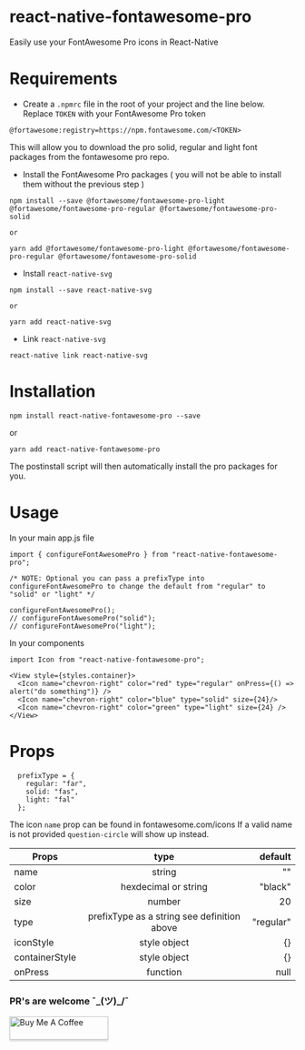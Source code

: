 # react-native-fontawesome-pro
Easily use your FontAwesome Pro icons in React-Native

# Requirements

* Create a `.npmrc` file in the root of your project and the line below.
Replace `TOKEN` with your FontAwesome Pro token

```
@fortawesome:registry=https://npm.fontawesome.com/<TOKEN>
```
This will allow you to download the pro solid, regular and light font packages from the fontawesome pro repo.

* Install the FontAwesome Pro packages ( you will not be able to install them without the previous step )

```
npm install --save @fortawesome/fontawesome-pro-light @fortawesome/fontawesome-pro-regular @fortawesome/fontawesome-pro-solid

or

yarn add @fortawesome/fontawesome-pro-light @fortawesome/fontawesome-pro-regular @fortawesome/fontawesome-pro-solid

```


* Install `react-native-svg`

```
npm install --save react-native-svg

or

yarn add react-native-svg
```

* Link `react-native-svg`

```
react-native link react-native-svg
```

# Installation

`npm install react-native-fontawesome-pro --save`

or

`yarn add react-native-fontawesome-pro`

The postinstall script will then automatically install the pro packages for you.

# Usage

In your main app.js file
```
import { configureFontAwesomePro } from "react-native-fontawesome-pro";

/* NOTE: Optional you can pass a prefixType into configureFontAwesomePro to change the default from "regular" to "solid" or "light" */

configureFontAwesomePro();
// configureFontAwesomePro("solid");
// configureFontAwesomePro("light");
```

In your components
```
import Icon from "react-native-fontawesome-pro";

<View style={styles.container}>
  <Icon name="chevron-right" color="red" type="regular" onPress={() => alert("do something")} />
  <Icon name="chevron-right" color="blue" type="solid" size={24}/>
  <Icon name="chevron-right" color="green" type="light" size={24} />
</View>
```

# Props
```
  prefixType = {
    regular: "far",
    solid: "fas",
    light: "fal"
  };
```
The icon `name` prop can be found in fontawesome.com/icons
If a valid name is not provided `question-circle` will show up instead.

| Props         | type          | default  |
| ------------- |:-------------:| --------:|
| name          | string        | ""                      |
| color      | hexdecimal or string | "black"             |
| size      | number      |   20                        |
| type | prefixType as a string see definition above      |    "regular" |
| iconStyle | style object      |    {} |
| containerStyle | style object      |    {} |
| onPress | function      |    null |




###  PR's are welcome ¯\_(ツ)_/¯
<a href="https://www.buymeacoffee.com/KDUHSQq" target="_blank"><img src="https://www.buymeacoffee.com/assets/img/custom_images/purple_img.png" alt="Buy Me A Coffee" style="height: 41px !important;width: 174px !important;box-shadow: 0px 3px 2px 0px rgba(190, 190, 190, 0.5) !important;-webkit-box-shadow: 0px 3px 2px 0px rgba(190, 190, 190, 0.5) !important;" ></a>
